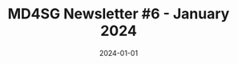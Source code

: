 ---
title: "MD4SG Newsletter #6 - January 2024"
date: 2024-01-01
externalUrl: "https://www.calameo.com/read/00709761630a7be873493"
summary: ""
showReadingTime: false
_build:
  render: "false"
  list: "local"
---